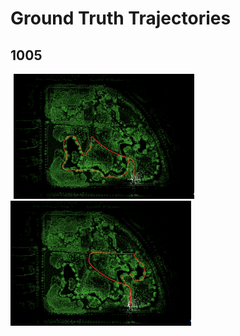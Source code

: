 # Ground Truth Trajectories

## 1005
<div align="left">
<img src="../pics/all_traj/traj_full/1005-00.png" alt="photo" height="200" hspace="5"/>
<img src="../pics/all_traj/traj_full/1005-01.png" alt="photo" height="200" />
</div>
